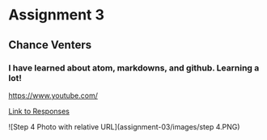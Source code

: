 # Assignment 3
## Chance Venters
### I have learned about atom, markdowns, and github. Learning a lot!

https://www.youtube.com/

[Link to Responses](C:\Users\vente\OneDrive\Desktop\assignment-03\responses.txt)

![Step 4 Photo with relative URL](assignment-03/images/step 4.PNG) 
